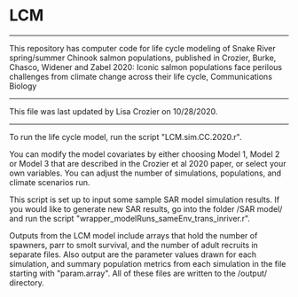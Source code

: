 # LCM
______________

This repository has computer code for life cycle modeling of Snake River spring/summer Chinook salmon populations, 
published in Crozier, Burke, Chasco, Widener and Zabel 2020:
Iconic salmon populations face perilous challenges from climate change across their life cycle,
Communications Biology

______________

This file was last updated by Lisa Crozier on 10/28/2020.

______________

 To run the life cycle model, run the script "LCM.sim.CC.2020.r".
 
 You can modify the model covariates by either choosing Model 1, Model 2 or Model 3 that are described in the Crozier et al 2020 paper, or select your own variables. You can adjust the number of simulations, populations, and climate scenarios run.

 This script is set up to input some sample SAR model simulation results. If you would like to generate new SAR results, go into the folder /SAR model/ and run the script "wrapper_modelRuns_sameEnv_trans_inriver.r".


 Outputs from the LCM model include arrays that hold the number of spawners, parr to smolt survival, and the number of adult recruits in separate files. Also output are the parameter values drawn for each simulation, and summary population metrics from each simulation in the file starting with "param.array". All of these files are written to the /output/ directory.


